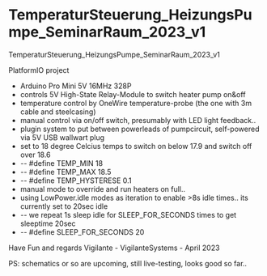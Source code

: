 # TemperaturSteuerung_HeizungsPumpe_SeminarRaum_2023_v1
 TemperaturSteuerung_HeizungsPumpe_SeminarRaum_2023_v1

PlatformIO project

- Arduino Pro Mini 5V 16MHz 328P 
- controls 5V High-State Relay-Module to switch heater pump on&off
- temperature control by OneWire temperature-probe (the one with 3m cable and steelcasing)
- manual control via on/off switch, presumably with LED light feedback..
- plugin system to put between powerleads of pumpcircuit, self-powered via 5V USB wallwart plug
- set to 18 degree Celcius temps to switch on below 17.9 and switch off over 18.6
- -- #define TEMP_MIN           18 
 - -- #define TEMP_MAX          18.5 
- --  #define TEMP_HYSTERESE     0.1
- manual mode to override and run heaters on full..
- using LowPower.idle modes as iteration to enable >8s idle times.. its currently set to 20sec idle
- -- we repeat 1s sleep idle for SLEEP_FOR_SECONDS times to get sleeptime 20sec 
- -- #define SLEEP_FOR_SECONDS   20

Have Fun and regards
Vigilante -
VigilanteSystems - April 2023

PS:
schematics or so are upcoming, still live-testing, looks good so far..